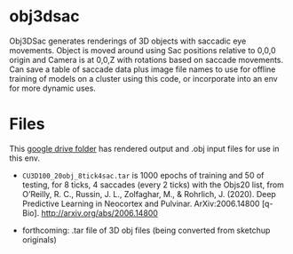 # obj3dsac

Obj3DSac generates renderings of 3D objects with saccadic eye movements.  Object is moved around using Sac positions relative to 0,0,0 origin and Camera is at 0,0,Z with rotations based on saccade movements.  Can save a table of saccade data plus image file names to use for offline training of models on a cluster using this code, or incorporate into an env for more dynamic uses.

# Files

This [google drive folder](https://drive.google.com/drive/folders/13Mi9aUlF1A3sx3JaofX-qzKlxGoViT86?usp=sharing) has rendered output and .obj input files for use in this env.

* `CU3D100_20obj_8tick4sac.tar` is 1000 epochs of training and 50 of testing, for 8 ticks, 4 saccades (every 2 ticks) with the Objs20 list, from O’Reilly, R. C., Russin, J. L., Zolfaghar, M., & Rohrlich, J. (2020). Deep Predictive Learning in Neocortex and Pulvinar. ArXiv:2006.14800 [q-Bio]. http://arxiv.org/abs/2006.14800

* forthcoming: .tar file of 3D obj files (being converted from sketchup originals)

